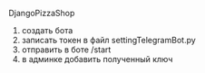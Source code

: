 DjangoPizzaShop

1) создать бота
2) записать токен в файл settingTelegramBot.py
3) отправить в боте /start
4) в админке добавить полученный ключ